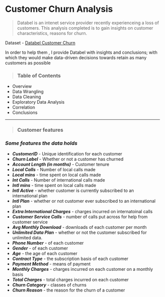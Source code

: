 # Customer Churn Analysis

>Databel is an intenet service provider recently experienceing a loss of customers. This analysis completed is to gain insights on customer characteristics, reasons for churn.


Dataset - [Databel Customer Churn](/kaggle/databel-telecom-customer-churn-dataset)

In order to help them , I provide Databel with insights and conclusions; with which they would make data-driven decisions towards retain as many customers as possible

>### <span style="">Table of Contents</span>

- Overview
- Data Wrangling
- Data Cleaning
- Exploratory Data Analysis
- Correlation
- Conclusions
---

>### Customer features
### *Some features the data holds*
- ***CustomerID*** - Unique identification for each customer
- ***Churn Label*** - Whether or not a customer has churned
- ***Account Length (in months)*** - Customer tenure
- ***Local Calls*** - Number of local calls made
- ***Local mins*** - time spent on local calls made
- ***Int Calls*** - Number of international calls made
- ***Intl mins*** - time spent on local calls made
- ***Intl Active*** - whether customer is currently subscribed to an international plan
- ***Intl Plan*** - whether or not customer ever subscribed to an international plan
- ***Extra International Charges*** - charges incurred on internatoinal calls
- ***Customer Service Calls*** - number of calls put across for help from customer service
- ***Avg Monthly Download*** - downloads of each customer per month
- ***Unlimited Data Plan*** - whether or not the customer subscribed for unlimited data.
- ***Phone Number*** - of each customer
- ***Gender*** - of each customer
- ***Age*** - the age of each customer
- ***Contract Type*** - the subscription basis of each customer
- ***Payment Method*** - means of payment
- ***Monthly Charges*** - charges incurred on each customer on a monthly basis
- ***Total Charges*** - total charges incurred on each customer
- ***Churn Category*** - classes of churns
- ***Churn Reason*** - the reason for the churn of a customer
